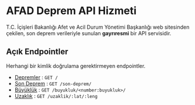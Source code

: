 # AFAD Deprem API Hizmeti

T.C. İçişleri Bakanlığı Afet ve Acil Durum Yönetimi Başkanlığı web sitesinden çekilen, son deprem verileriyle sunulan **gayrıresmi** bir API servisidir.

## Açık Endpointler

Herhangi bir kimlik doğrulama gerektirmeyen endpointler.

-   [Depremler](#/) : `GET /`
-   [Son Deprem](#) : `GET /son-deprem/`
-   [Büyüklük](#) : `GET /buyukluk/<number:buyukluk>/`
-   [Uzaklık](#) : `GET /uzaklik/:lat/:leng`